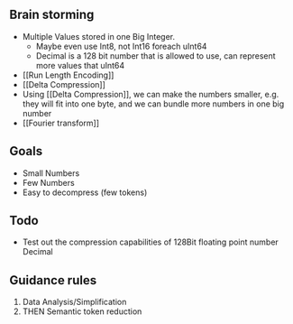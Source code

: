 
Brain storming
---
- Multiple Values stored in one Big Integer.
	- Maybe even use Int8, not Int16 foreach uInt64
	- Decimal is a 128 bit number that is allowed to use, can represent more values that uInt64
- [[Run Length Encoding]]
- [[Delta Compression]]
- Using [[Delta Compression]], we can make the numbers smaller, e.g. they will fit into one byte, and we can bundle more numbers in one big number
- [[Fourier transform]]


Goals
---
- Small Numbers
- Few Numbers
- Easy to decompress (few tokens)


Todo
---
- Test out the compression capabilities of 128Bit floating point number Decimal


Guidance rules
---
1. Data Analysis/Simplification
2. THEN Semantic token reduction

